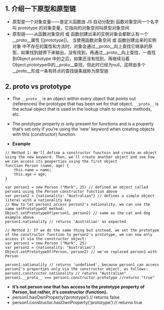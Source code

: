 ## 1. 介绍一下原型和原型链
- 原型是一个对象变量——是定义函数由 JS 自动分配到 函数对象空间一个名字叫 prototype 的对象变量，它指向的对象空间叫原型对象空间
- 原型链——从函数对象空间 或 函数创建出来的实例对象会都默认有一个__proto__属性 [[prototype]]， 当使用函数对象空间  或  函数创建出来的实例对象 中不存在的属性和方法时，对象会通过__proto__向上查找它继承的原型，如果找到就停下来输出，没有找到，再通过__proto__向上查找，一直找到Object.prototype 中的之后，如果还没有找到，再继续沿着Object.prototype中的__proto__查找，但此时已经为null，这样由多个__proto__形成一条有终点的查找链条就称为原型链

## 2. __proto__ vs prototype
- The `__proto__` is an object within every object that points out (references) the prototype that has been set for that object. `__proto__` is the actual object that is used in the lookup chain to resolve methods, etc.  
- The prototype property is only present for functions and is a property that’s set only if you’re using the ‘new’ keyword when creating objects with this (constructor) function.

- **Example**
```
// Method 1: We'll define a constructor functoin and create an object using the new keyword. Then, we'll create another object and see how we can access its peoperties using the first object
function Person (name, age) {
	this.name = name;
	this.age = age;
}

var person1 = new Person ("Mark", 25) // defined an object called person1 using the Person constructor function above
var person2 = {nationality: "Australian"} // defines a simple object literal with a nationality key
// Now to let person1 access person2's nationality, we can use the same setPrototypeOf method:
Object.setPrototypeOf(person1, person2) // same as the cat and dog example above
person1.nationality // returns 'Australian' as expected

// Method 2: If we do the same thing but instead, we set the prototype of the constructor function to person2's prototype, we can now only access it via the constructor object:
var person1 = new Person ("Mark", 25)
var person2 = {nationality: "Australian"}
Object.setPrototypeOf(Person, person2) // we've replaced person1 with Person

person1.nationality // returns 'undefined', because person1 can access person2's properties only via the constructor object, as follows:
person1.constructor.nationality // returns "Australian"
person1.__proto__ === person1.constructor.prototype //returns "true"
```
- **it’s not person one that has access to the prototype property of Person, but rather, it’s constructor (function).**
- person1.hasOwnProperty(‘prototype’) // returns false
- person1.constructor.hasOwnProperty(‘prototype’) // returns true

